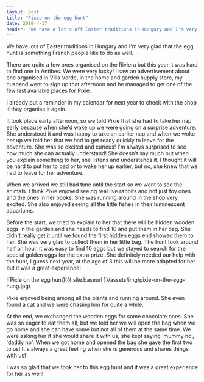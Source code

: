 ```yaml
---
layout: post
title: "Pixie on the egg hunt"
date: 2018-4-17
header: "We have a lot's off Easter traditions in Hungary and I'm very glad that the egg hunt is something French people like to do as well."
---
```

We have lots of Easter traditions in Hungary and I'm very glad that the egg hunt is something French people like to do as well.

There are quite a few ones organised on the Riviera but this year it was hard to find one in Antibes. We were very lucky! I saw an advertisement about one organised in Villa Verde, in the home and garden supply store, my husband went to sign up that afternoon and he managed to get one of the few last available places for Pixie.

I already put a reminder in my calendar for next year to check with the shop if they organise it again.

It took place early afternoon, so we told Pixie that she had to take her nap early because when she'd wake up we were going on a surprise adventure. She understood it and was happy to take an earlier nap and when we woke her up we told her that we had to get ready quickly to leave for the adventure. She was so excited and curious! I'm always surprised to see how much she can actually understand! She doesn't say much but when you explain something to her, she listens and understands it. I thought it will be hard to put her to bad or to wake her up earlier, but no, she knew that we had to leave for her adventure.

When we arrived we still had time until the start so we went to see the animals. I think Pixie enjoyed seeing real live rabbits and not just toy ones and the ones in her books. She was running around in the shop very excited. She also enjoyed seeing all the little fishes in their luminescent aquariums.

Before the start, we tried to explain to her that there will be hidden wooden eggs in the garden and she needs to find 10 and put them in her bag. She didn't really get it until we found the first hidden eggs end showed them to her. She was very glad to collect them in her little bag. The hunt took around half an hour, it was easy to find 10 eggs but we stayed to search for the special golden eggs for the extra prize. She definitely needed our help with the hunt, I guess next year, at the age of 3 this will be more adapted for her but it was a great experience!

![Pixie on the egg hunt]({{ site.baseurl }}/assets/img/pixie-on-the-egg-hung.jpg)

Pixie enjoyed being among all the plants and running around. She even found a cat and we were chasing him for quite a while.

At the end, we exchanged the wooden eggs for some chocolate ones. She was so eager to eat them all, but we told her we will open the bag when we go home and she can have some but not all of them at the same time. We were asking her if she would share it with us, she kept saying 'mummy no', 'daddy no'. When we got home and opened the bag she gave the first two to us! It's always a great feeling when she is generous and shares things with us!

I was so glad that we took her to this egg hunt and it was a great experience for her as well!
